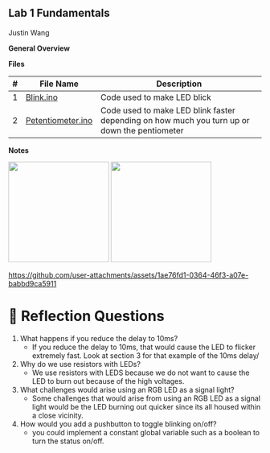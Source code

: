 ## Lab 1 Fundamentals
Justin Wang

**General Overview**

 
**Files**

| # | File Name | Description |
| :-: | ----------- | ---------------------- |
| 1 | [Blink.ino](./Blink.ino) | Code used to make LED blick |
| 2 | [Petentiometer.ino](./Petentiometer.ino) | Code used to make LED blink faster depending on how much you turn up or down the pentiometer |



**Notes**

<img src= "https://github.com/user-attachments/assets/a783aa5d-bf86-4f06-ab28-361ba533c973" width = 200>



<img src= "https://github.com/user-attachments/assets/b75c9642-f8b9-4f43-bd0c-5c9700574a5e" width = 200>



https://github.com/user-attachments/assets/1ae76fd1-0364-46f3-a07e-babbd9ca5911


# 🧠 Reflection Questions

1. What happens if you reduce the delay to 10ms?
    - If you reduce the delay to 10ms, that would cause the LED to flicker extremely fast. Look at section 3 for that example of the 10ms delay/
2. Why do we use resistors with LEDs?
    - We use resistors with LEDS because we do not want to cause the LED to burn out because of the high voltages.
3. What challenges would arise using an RGB LED as a signal light?
    - Some challenges that would arise from using an RGB LED as a signal light would be the LED burning out quicker since its all housed within a close vicinity. 
4. How would you add a pushbutton to toggle blinking on/off?
    - you could implement a constant global variable such as a boolean to turn the status on/off. 

 
